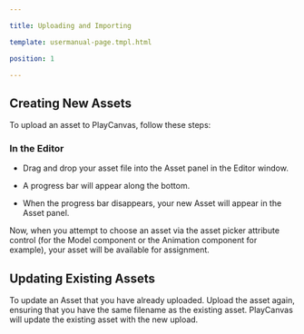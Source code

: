 ---
title: Uploading and Importing
template: usermanual-page.tmpl.html
position: 1
---

## Creating New Assets

To upload an asset to PlayCanvas, follow these steps:

### In the Editor

* Drag and drop your asset file into the Asset panel in the Editor window.
* A progress bar will appear along the bottom.
* When the progress bar disappears, your new Asset will appear in the Asset panel.

Now, when you attempt to choose an asset via the asset picker attribute control (for the Model component or the Animation component for example), your asset will be available for assignment.

## Updating Existing Assets

To update an Asset that you have already uploaded. Upload the asset again, ensuring that you have the same filename as the existing asset. PlayCanvas will update the existing asset with the new upload.

